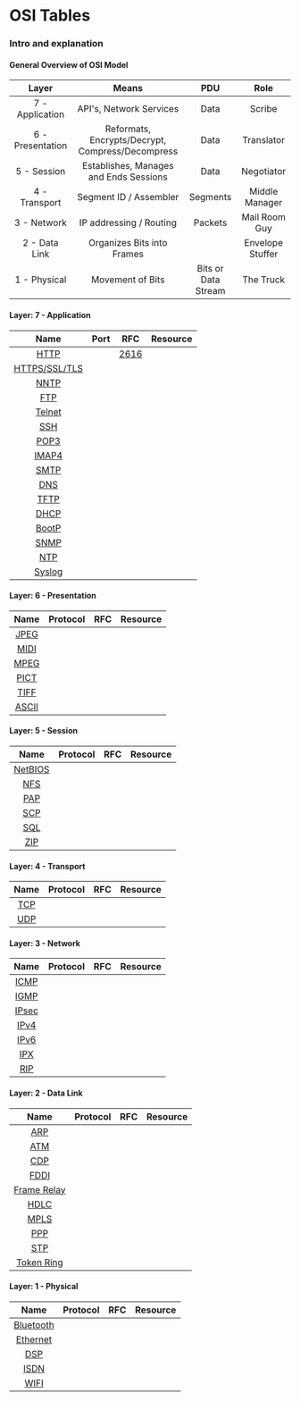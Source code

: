 # OSI Tables 

### Intro and explanation



#### General Overview of OSI Model
| Layer            | Means                                            | PDU                 | Role             |
| :--------------: | :----------------------------------------------: | :-----------------: | :--------------: | 
| 7 - Application  | API's, Network Services                          | Data                | Scribe           | 
| 6 - Presentation | Reformats, Encrypts/Decrypt, Compress/Decompress | Data                | Translator       |  
| 5 - Session      | Establishes, Manages and Ends Sessions           | Data                | Negotiator       |  
| 4 - Transport    | Segment ID / Assembler                           | Segments            | Middle Manager   |  
| 3 - Network      | IP addressing / Routing                          | Packets             | Mail Room Guy    |  
| 2 - Data Link    | Organizes Bits into Frames                       | [](https://en.wikipedia.org/wiki/Frame_%28networking%29)              | Envelope Stuffer |  
| 1 - Physical     | Movement of Bits                                 | Bits or Data Stream | The Truck        | 
 
 
 []()
 
 
#### Layer: 7 - Application
| Name            | Port            | RFC        | Resource   |
| :-------------: | :-------------: | :--------: | :--------: | 
| [HTTP](https://en.wikipedia.org/wiki/Hypertext_Transfer_Protocol)            |             | [2616](https://tools.ietf.org/html/rfc2616)       | []()       | 
| [HTTPS/SSL/TLS]()   |             | []()       | []()       | 
| [NNTP]()            |             | []()       | []()       |
|  [FTP]()            |             | []()       | []()       |
| [Telnet]()          |             | []()       | []()       |
| [SSH]()             |             | []()       | []()       |
|  [POP3]()           |             | []()       | []()       |
| [IMAP4]()           |             | []()       | []()       |
|   [SMTP]()          |             | []()       | []()       |
|  [DNS]()            |             | []()       | []()       |
|  [TFTP]()           |             | []()       | []()       | 
|  [DHCP]()           |             | []()       | []()       |
| [BootP]()           |             | []()       | []()       | 
|  [SNMP]()           |             | []()       | []()       |
|    [NTP]()          |             | []()       | []()       |
|  [Syslog]()         |             | []()       | []()       |


 
#### Layer: 6 - Presentation
| Name            | Protocol        | RFC        | Resource   |
| :-------------: | :-------------: | :--------: | :--------: | 
|  [JPEG]()           | []()            | []()       | []()       | 
|   [MIDI]()          | []()            | []()       | []()       |
|  [MPEG]()           | []()            | []()       | []()       |
|  [PICT]()           | []()            | []()       | []()       |
|  [TIFF]()           | []()            | []()       | []()       | 
|  [ASCII]()          | []()            | []()       | []()       |
 
#### Layer: 5 - Session
| Name            | Protocol        | RFC        | Resource   |
| :-------------: | :-------------: | :--------: | :--------: |
|  [NetBIOS]()        | []()            | []()       | []()       | 
|  [NFS]()            | []()            | []()       | []()       |
|  [PAP]()            | []()            | []()       | []()       |
|  [SCP]()            | []()            | []()       | []()       | 
|  [SQL]()            | []()            | []()       | []()       |
| [ZIP]()             | []()            | []()       | []()       |
 
 
#### Layer: 4 - Transport
| Name            | Protocol        | RFC        | Resource   |
| :-------------: | :-------------: | :--------: | :--------: |
|  [TCP]()            | []()            | []()       | []()       |
|  [UDP]()            | []()            | []()       | []()       |
 
 
#### Layer: 3 - Network
| Name            | Protocol        | RFC        | Resource   |
| :-------------: | :-------------: | :--------: | :--------: |
| [ICMP]()            | []()            | []()       | []()       | 
|  [IGMP]()           | []()            | []()       | []()       | 
|  [IPsec]()          | []()            | []()       | []()       | 
| [IPv4]()            | []()            | []()       | []()       | 
|  [IPv6]()           | []()            | []()       | []()       | 
|  [IPX]()            | []()            | []()       | []()       | 
|  [RIP]()            | []()            | []()       | []()       |
 
 
#### Layer: 2 - Data Link
| Name            | Protocol        | RFC        | Resource   |
| :-------------: | :-------------: | :--------: | :--------: |
|  [ARP]()            | []()            | []()       | []()       | 
|  [ATM]()            | []()            | []()       | []()       | 
|  [CDP]()            | []()            | []()       | []()       |
|  [FDDI]()           | []()            | []()       | []()       | 
| [Frame Relay]()     | []()            | []()       | []()       |
| [HDLC]()            | []()            | []()       | []()       | 
| [MPLS]()            | []()            | []()       | []()       |
| [PPP]()             | []()            | []()       | []()       |
| [STP]()             | []()            | []()       | []()       | 
| [Token Ring]()      | []()            | []()       | []()       |
 
 
#### Layer: 1 - Physical
| Name            | Protocol        | RFC        | Resource   |
| :-------------: | :-------------: | :--------: | :--------: |
| [Bluetooth]()       | []()            | []()       | []()       |
| [Ethernet]()        | []()            | []()       | []()       | 
| [DSP]()             | []()            | []()       | []()       | 
| [ISDN]()            | []()            | []()       | []()       | 
| [WIFI]()            | []()            | []()       | []()       |
